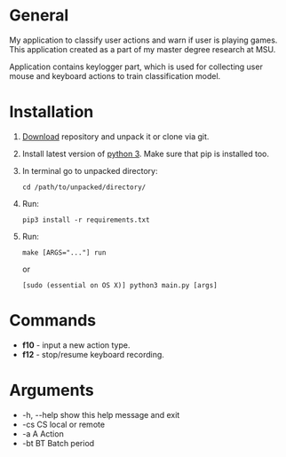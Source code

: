 # General

My application to classify user actions and warn if user is playing games.
This application created as a part of my master degree research at MSU.

Application contains keylogger part, which is used for collecting user mouse and keyboard actions to train  classification model.

# Installation

1.  [Download](https://github.com/s00ler/gamewatcher/archive/master.zip) repository and unpack it or clone via git.
2.  Install latest version of [python 3](https://www.python.org). Make sure that pip is installed too.
3.  In terminal go to unpacked directory:

    `cd /path/to/unpacked/directory/`

4.  Run:

    `pip3 install -r requirements.txt`

5.  Run:

    `make [ARGS="..."] run`

    or

    `[sudo (essential on OS X)] python3 main.py [args]`

# Commands

-   **f10** - input a new action type.
-   **f12** - stop/resume keyboard recording.

# Arguments

-   \-h, --help  show this help message and exit
-   \-cs CS      local or remote
-   \-a A        Action
-   \-bt BT      Batch period
